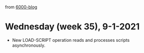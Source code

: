 from [6000-blog](../../../6000-blog.md)
# Wednesday (week 35), 9-1-2021
- New LOAD-SCRIPT operation reads and processes scripts asynchronously.
